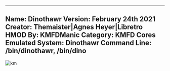 -----------------------
Name: Dinothawr
Version: February 24th 2021
Creator: Themaister|Agnes Heyer|Libretro
HMOD By: KMFDManic
Category: KMFD Cores
Emulated System: Dinothawr
Command Line: /bin/dinothawr, /bin/dino
-----------------------
![km](https://i.imgur.com/k7HKgeV.png)
